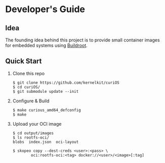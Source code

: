 # Developer's Guide

## Idea

The founding idea behind this project is to provide small container
images for embedded systems using [Buildroot][0].

## Quick Start

 1. Clone this repo

        $ git clone https://github.com/kernelkit/curiOS
        $ cd curiOS/
        $ git submodule update --init

 2. Configure & Build

        $ make curious_amd64_defconfig
        $ make

 3. Upload your OCI image

        $ cd output/images
        $ ls rootfs-oci/
        blobs  index.json  oci-layout

        $ skopeo copy --dest-creds <user>:<pass> \
                oci:rootfs-oci:<tag> docker://<user>/<image>[:tag]


[0]: https://buildroot.org
